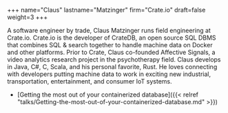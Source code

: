 +++
name="Claus"
lastname="Matzinger"
firm="Crate.io"
draft=false
weight=3
+++

A software engineer by trade, Claus Matzinger runs field engineering at Crate.io. Crate.io is the developer of CrateDB, an open source SQL DBMS that combines SQL & search together to handle machine data on Docker and other platforms. Prior to Crate, Claus co-founded Affective Signals, a video analytics research project in the psychotherapy field. Claus develops in Java, C#, C, Scala, and his personal favorite, Rust. He loves connecting with developers putting machine data to work in exciting new industrial, transportation, entertainment, and consumer IoT systems.


* [Getting the most out of your containerized database]({{< relref "talks/Getting-the-most-out-of-your-containerized-database.md" >}})

